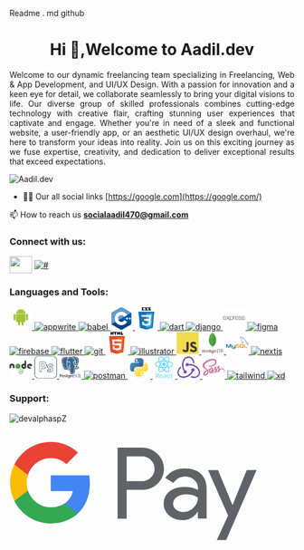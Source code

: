 Readme . md github

<h1 align="center">Hi 👋,Welcome to Aadil.dev</h1>
<p align="justify">Welcome to our dynamic freelancing team specializing in Freelancing, Web & App Development, and UI/UX Design. With a passion for innovation and a keen eye for detail, we collaborate seamlessly to bring your digital visions to life. Our diverse group of skilled professionals combines cutting-edge technology with creative flair, crafting stunning user experiences that captivate and engage. Whether you're in need of a sleek and functional website, a user-friendly app, or an aesthetic UI/UX design overhaul, we're here to transform your ideas into reality. Join us on this exciting journey as we fuse expertise, creativity, and dedication to deliver exceptional results that exceed expectations.</p>

<p align="left"> <img src="https://komarev.com/ghpvc/?username=Aadil7874&label=Profile%20views&color=0e75b6&style=flat" alt="Aadil.dev" /> </p>

<!--- 👨‍💻 Our all social links [https://devalphaspace-socials.vercel.app/](https://devalphaspace-socials.vercel.app/) --->
- 👨‍💻 Our all social links [https://google.com](https://google.com/)

<!--- 📫 How to reach us **work.devalphaspace@gmail.com** --->
📫 How to reach us **socialaadil470@gmail.com**
<h3 align="left">Connect with us:</h3>
<p align="left">
<a href="#" target="blank"><img align="center" src="#" alt="" height="30" width="40" /></a>
<a href="https://instagram.com/fighter_276" target="blank"><img align="center" src="#" alt="#" height="30" width="40" /></a>
</p>

<h3 align="left">Languages and Tools:</h3>
<p align="left"> <a href="https://developer.android.com" target="_blank" rel="noreferrer"> <img src="https://raw.githubusercontent.com/devicons/devicon/master/icons/android/android-original-wordmark.svg" alt="android" width="40" height="40"/> </a> <a href="https://appwrite.io" target="_blank" rel="noreferrer"> <img src="https://www.vectorlogo.zone/logos/appwriteio/appwriteio-icon.svg" alt="appwrite" width="40" height="40"/> </a> <a href="https://babeljs.io/" target="_blank" rel="noreferrer"> <img src="https://www.vectorlogo.zone/logos/babeljs/babeljs-icon.svg" alt="babel" width="40" height="40"/> </a> <a href="https://www.w3schools.com/cpp/" target="_blank" rel="noreferrer"> <img src="https://raw.githubusercontent.com/devicons/devicon/master/icons/cplusplus/cplusplus-original.svg" alt="cplusplus" width="40" height="40"/> </a> <a href="https://www.w3schools.com/css/" target="_blank" rel="noreferrer"> <img src="https://raw.githubusercontent.com/devicons/devicon/master/icons/css3/css3-original-wordmark.svg" alt="css3" width="40" height="40"/> </a> <a href="https://dart.dev" target="_blank" rel="noreferrer"> <img src="https://www.vectorlogo.zone/logos/dartlang/dartlang-icon.svg" alt="dart" width="40" height="40"/> </a> <a href="https://www.djangoproject.com/" target="_blank" rel="noreferrer"> <img src="https://cdn.worldvectorlogo.com/logos/django.svg" alt="django" width="40" height="40"/> </a> <a href="https://expressjs.com" target="_blank" rel="noreferrer"> <img src="https://raw.githubusercontent.com/devicons/devicon/master/icons/express/express-original-wordmark.svg" alt="express" width="40" height="40"/> </a> <a href="https://www.figma.com/" target="_blank" rel="noreferrer"> <img src="https://www.vectorlogo.zone/logos/figma/figma-icon.svg" alt="figma" width="40" height="40"/> </a> <a href="https://firebase.google.com/" target="_blank" rel="noreferrer"> <img src="https://www.vectorlogo.zone/logos/firebase/firebase-icon.svg" alt="firebase" width="40" height="40"/> </a> <a href="https://flutter.dev" target="_blank" rel="noreferrer"> <img src="https://www.vectorlogo.zone/logos/flutterio/flutterio-icon.svg" alt="flutter" width="40" height="40"/> </a> <a href="https://git-scm.com/" target="_blank" rel="noreferrer"> <img src="https://www.vectorlogo.zone/logos/git-scm/git-scm-icon.svg" alt="git" width="40" height="40"/> </a> <a href="https://www.w3.org/html/" target="_blank" rel="noreferrer"> <img src="https://raw.githubusercontent.com/devicons/devicon/master/icons/html5/html5-original-wordmark.svg" alt="html5" width="40" height="40"/> </a> <a href="https://www.adobe.com/in/products/illustrator.html" target="_blank" rel="noreferrer"> <img src="https://www.vectorlogo.zone/logos/adobe_illustrator/adobe_illustrator-icon.svg" alt="illustrator" width="40" height="40"/> </a> <a href="https://developer.mozilla.org/en-US/docs/Web/JavaScript" target="_blank" rel="noreferrer"> <img src="https://raw.githubusercontent.com/devicons/devicon/master/icons/javascript/javascript-original.svg" alt="javascript" width="40" height="40"/> </a> <a href="https://www.mongodb.com/" target="_blank" rel="noreferrer"> <img src="https://raw.githubusercontent.com/devicons/devicon/master/icons/mongodb/mongodb-original-wordmark.svg" alt="mongodb" width="40" height="40"/> </a> <a href="https://www.mysql.com/" target="_blank" rel="noreferrer"> <img src="https://raw.githubusercontent.com/devicons/devicon/master/icons/mysql/mysql-original-wordmark.svg" alt="mysql" width="40" height="40"/> </a> <a href="https://nextjs.org/" target="_blank" rel="noreferrer"> <img src="https://cdn.worldvectorlogo.com/logos/nextjs-2.svg" alt="nextjs" width="40" height="40"/> </a> <a href="https://nodejs.org" target="_blank" rel="noreferrer"> <img src="https://raw.githubusercontent.com/devicons/devicon/master/icons/nodejs/nodejs-original-wordmark.svg" alt="nodejs" width="40" height="40"/> </a> <a href="https://www.photoshop.com/en" target="_blank" rel="noreferrer"> <img src="https://raw.githubusercontent.com/devicons/devicon/master/icons/photoshop/photoshop-line.svg" alt="photoshop" width="40" height="40"/> </a> <a href="https://www.postgresql.org" target="_blank" rel="noreferrer"> <img src="https://raw.githubusercontent.com/devicons/devicon/master/icons/postgresql/postgresql-original-wordmark.svg" alt="postgresql" width="40" height="40"/> </a> <a href="https://postman.com" target="_blank" rel="noreferrer"> <img src="https://www.vectorlogo.zone/logos/getpostman/getpostman-icon.svg" alt="postman" width="40" height="40"/> </a> <a href="https://www.python.org" target="_blank" rel="noreferrer"> <img src="https://raw.githubusercontent.com/devicons/devicon/master/icons/python/python-original.svg" alt="python" width="40" height="40"/> </a> <a href="https://reactjs.org/" target="_blank" rel="noreferrer"> <img src="https://raw.githubusercontent.com/devicons/devicon/master/icons/react/react-original-wordmark.svg" alt="react" width="40" height="40"/> </a> <a href="https://redux.js.org" target="_blank" rel="noreferrer"> <img src="https://raw.githubusercontent.com/devicons/devicon/master/icons/redux/redux-original.svg" alt="redux" width="40" height="40"/> </a> <a href="https://sass-lang.com" target="_blank" rel="noreferrer"> <img src="https://raw.githubusercontent.com/devicons/devicon/master/icons/sass/sass-original.svg" alt="sass" width="40" height="40"/> </a> <a href="https://tailwindcss.com/" target="_blank" rel="noreferrer"> <img src="https://www.vectorlogo.zone/logos/tailwindcss/tailwindcss-icon.svg" alt="tailwind" width="40" height="40"/> </a> <a href="https://www.adobe.com/products/xd.html" target="_blank" rel="noreferrer"> <img src="https://cdn.worldvectorlogo.com/logos/adobe-xd.svg" alt="xd" width="40" height="40"/> </a> </p>

<h3 align="left">Support:</h3>
<p><a href="socialaadil470@okicici"> <img align="left" height="50" width="210" alt="devalphaspZ" /><svg xmlns="http://www.w3.org/2000/svg" width="437" height="174" viewBox="0 0 437 174">
    <g fill="none" fill-rule="nonzero">
        <path fill="#5F6368" d="M207.2 84.6v50.8h-16.1V10h42.7c10.3-.2 20.2 3.7 27.7 10.9 7.5 6.7 11.7 16.4 11.5 26.4.2 10.1-4 19.8-11.5 26.6-7.5 7.1-16.7 10.7-27.6 10.7h-26.7zm0-59.2v43.8h27c6 .2 11.8-2.2 15.9-6.5 8.5-8.2 8.6-21.7.4-30.2l-.4-.4c-4.1-4.4-9.9-6.8-15.9-6.6l-27-.1zM310.1 46.8c11.9 0 21.3 3.2 28.2 9.5 6.9 6.4 10.3 15.1 10.3 26.2v52.8h-15.4v-11.9h-.7c-6.7 9.8-15.5 14.7-26.6 14.7-9.4 0-17.4-2.8-23.7-8.4-6.2-5.2-9.7-12.9-9.5-21 0-8.9 3.4-15.9 10.1-21.2 6.7-5.3 15.7-7.9 26.9-7.9 9.6 0 17.4 1.8 23.6 5.2v-3.7c0-5.5-2.4-10.7-6.6-14.2-4.3-3.8-9.8-5.9-15.5-5.9-9 0-16.1 3.8-21.4 11.4l-14.2-8.9c7.7-11.1 19.2-16.7 34.5-16.7zm-20.8 62.3c0 4.2 2 8.1 5.3 10.5 3.6 2.8 8 4.3 12.5 4.2 6.8 0 13.3-2.7 18.1-7.5 5.3-5 8-10.9 8-17.7-5-4-12-6-21-6-6.5 0-12 1.6-16.4 4.7-4.3 3.2-6.5 7.1-6.5 11.8zM437 49.6l-53.8 123.6h-16.6l20-43.2-35.4-80.3h17.5l25.5 61.6h.4l24.9-61.6z"/>
        <path fill="#4285F4" d="M142.1 73.6c0-4.9-.4-9.8-1.2-14.6H73v27.7h38.9c-1.6 8.9-6.8 16.9-14.4 21.9v18h23.2c13.6-12.5 21.4-31 21.4-53z"/>
        <path fill="#34A853" d="M73 144c19.4 0 35.8-6.4 47.7-17.4l-23.2-18c-6.5 4.4-14.8 6.9-24.5 6.9-18.8 0-34.7-12.7-40.4-29.7H8.7v18.6C20.9 128.6 45.8 144 73 144z"/>
        <path fill="#FBBC04" d="M32.6 85.8c-3-8.9-3-18.6 0-27.6V39.7H8.7a71.39 71.39 0 0 0 0 64.6l23.9-18.5z"/>
        <path fill="#EA4335" d="M73 28.5c10.3-.2 20.2 3.7 27.6 10.8l20.5-20.5C108.1 6.5 90.9-.2 73 0 45.8 0 20.9 15.4 8.7 39.7l23.9 18.6C38.3 41.2 54.2 28.5 73 28.5z"/>
    </g>
</svg></a></p><br><br>
<!---How to reach me I’m looking to collaborate on I’m currently learning I’m interested in
Aadil7874/Aadil7874 is a ✨ special ✨ repository because its `README.md` (this file) appears on your GitHub profile.
You can click the Preview link to take a look at your changes.
--->
